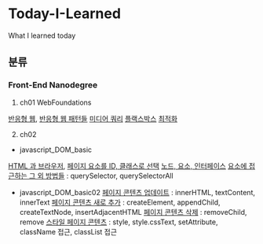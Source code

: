 # Today-I-Learned
What I learned today

## 분류
### Front-End Nanodegree
1. ch01 WebFoundations
>
[반응형 웹](https://github.com/chinsanchung/Today-I-Learned/blob/master/Front-End_Nanodegree/ch01_WebFoundations.md#responsive-web), [반응형 웹 패턴들](https://github.com/chinsanchung/Today-I-Learned/blob/master/Front-End_Nanodegree/ch01_WebFoundations.md#media-query)
[미디어 쿼리](https://github.com/chinsanchung/Today-I-Learned/blob/master/Front-End_Nanodegree/ch01_WebFoundations.md#media-query)
[플랙스박스](https://github.com/chinsanchung/Today-I-Learned/blob/master/Front-End_Nanodegree/ch01_WebFoundations.md#media-query)
[최적화](https://github.com/chinsanchung/Today-I-Learned/blob/master/Front-End_Nanodegree/ch01_WebFoundations.md#optimization-%EC%B5%9C%EC%A0%81%ED%99%94)

2. ch02
- javascript_DOM_basic
>
[HTML 과 브라우저](https://github.com/chinsanchung/Today-I-Learned/blob/master/Front-End_Nanodegree/ch02_JavaScript/JavaScript_DOM_basic.md#html%EA%B3%BC-%EB%B8%8C%EB%9D%BC%EC%9A%B0%EC%A0%80), [페이지 요소를 ID, 클래스로 선택](https://github.com/chinsanchung/Today-I-Learned/blob/master/Front-End_Nanodegree/ch02_JavaScript/JavaScript_DOM_basic.md#%ED%8E%98%EC%9D%B4%EC%A7%80-element-%EB%A5%BC-id-%EB%A1%9C-%EC%84%A0%ED%83%9D%ED%95%98%EA%B8%B0)
[노드, 요소, 인터페이스](https://github.com/chinsanchung/Today-I-Learned/blob/master/Front-End_Nanodegree/ch02_JavaScript/JavaScript_DOM_basic.md#%EB%85%B8%EB%93%9C-elements-%EC%9D%B8%ED%84%B0%ED%8E%98%EC%9D%B4%EC%8A%A4)
[요소에 접근하는 그 외 방법들](https://github.com/chinsanchung/Today-I-Learned/blob/master/Front-End_Nanodegree/ch02_JavaScript/JavaScript_DOM_basic.md#elements%EC%97%90-%EC%A0%91%EA%B7%BC%ED%95%98%EB%8A%94-%EA%B7%B8-%EC%99%B8%EC%9D%98-%EB%B0%A9%EB%B2%95) : querySelector, querySelectorAll
- javascript_DOM_basic02
[페이지 콘텐츠 업데이트](https://github.com/chinsanchung/Today-I-Learned/blob/master/Front-End_Nanodegree/ch02_JavaScript/JavaScript_DOM_basic02.md#%ED%8E%98%EC%9D%B4%EC%A7%80-%EC%BD%98%ED%85%90%EC%B8%A0-%EC%97%85%EB%8D%B0%EC%9D%B4%ED%8A%B8) : innerHTML, textContent, innerText
[페이지 콘텐츠 새로 추가](https://github.com/chinsanchung/Today-I-Learned/blob/master/Front-End_Nanodegree/ch02_JavaScript/JavaScript_DOM_basic02.md#%ED%8E%98%EC%9D%B4%EC%A7%80-%EC%BD%98%ED%85%90%EC%B8%A0-%EC%83%88%EB%A1%9C-%EC%B6%94%EA%B0%80%ED%95%98%EA%B8%B0) : createElement, appendChild, createTextNode, insertAdjacentHTML
[페이지 콘텐츠 삭제](https://github.com/chinsanchung/Today-I-Learned/blob/master/Front-End_Nanodegree/ch02_JavaScript/JavaScript_DOM_basic02.md#%ED%8E%98%EC%9D%B4%EC%A7%80-%EC%BD%98%ED%85%90%EC%B8%A0-%EC%82%AD%EC%A0%9C%ED%95%98%EA%B8%B0) : removeChild, remove
[스타일 페이지 콘텐츠](https://github.com/chinsanchung/Today-I-Learned/blob/master/Front-End_Nanodegree/ch02_JavaScript/JavaScript_DOM_basic02.md#%EC%8A%A4%ED%83%80%EC%9D%BC-%ED%8E%98%EC%9D%B4%EC%A7%80-%EC%BD%98%ED%85%90%EC%B8%A0) : style, style.cssText, setAttribute, className 접근, classList 접근
